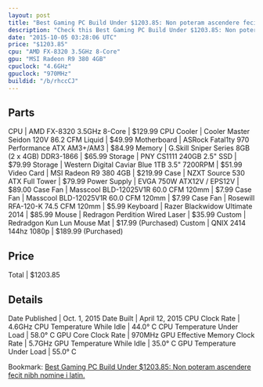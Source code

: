 ```yaml
---
layout: post
title: "Best Gaming PC Build Under $1203.85: Non poteram ascendere fecit nibh nomine i latin."
description: "Check this Best Gaming PC Build Under $1203.85: Non poteram ascendere fecit nibh nomine i latin.. CPU: AMD FX-8320 3.5GHz 8-Core, CPU Cooler: Cooler Master Seidon 120V 86."
date: "2015-10-05 03:28:06 UTC"
price: "$1203.85"
cpu: "AMD FX-8320 3.5GHz 8-Core"
gpu: "MSI Radeon R9 380 4GB"
cpuclock: "4.6GHz"
gpuclock: "970MHz"
buildid: "/b/rhccCJ"
---
```


## Parts

CPU | AMD FX-8320 3.5GHz 8-Core | $129.99
CPU Cooler | Cooler Master Seidon 120V 86.2 CFM Liquid | $49.99
Motherboard | ASRock Fatal1ty 970 Performance ATX AM3+/AM3 | $84.99
Memory | G.Skill Sniper Series 8GB (2 x 4GB) DDR3-1866 | $65.99
Storage | PNY CS1111 240GB 2.5" SSD | $79.99
Storage | Western Digital Caviar Blue 1TB 3.5" 7200RPM | $51.99
Video Card | MSI Radeon R9 380 4GB | $219.99
Case | NZXT Source 530 ATX Full Tower | $79.99
Power Supply | EVGA 750W ATX12V / EPS12V | $89.00
Case Fan | Masscool BLD-12025V1R 60.0 CFM 120mm | $7.99
Case Fan | Masscool BLD-12025V1R 60.0 CFM 120mm | $7.99
Case Fan | Rosewill RFA-120-K 74.5 CFM 120mm | $5.99
Keyboard | Razer Blackwidow Ultimate 2014 | $85.99
Mouse | Redragon Perdition Wired Laser | $35.99
Custom | Redradgon Kun Lun Mouse Mat | $17.99 (Purchased)
Custom | QNIX 2414 144hz 1080p | $189.99 (Purchased)

## Price

Total | $1203.85

## Details

Date Published | Oct. 1, 2015
Date Built | April 12, 2015
CPU Clock Rate | 4.6GHz
CPU Temperature While Idle | 44.0° C
CPU Temperature Under Load | 58.0° C
GPU Core Clock Rate | 970MHz
GPU Effective Memory Clock Rate | 5.7GHz
GPU Temperature While Idle | 35.0° C
GPU Temperature Under Load | 55.0° C

Bookmark: [Best Gaming PC Build Under $1203.85: Non poteram ascendere fecit nibh nomine i latin.](http://pcbuilders.github.io/2015/10/05/best-gaming-pc-build-under-1203-dollars-dot-85-non-poteram-ascendere-fecit-nibh-nomine-i-latin/)
